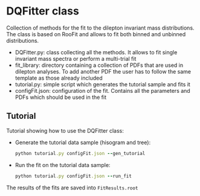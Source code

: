 # DQFitter class
Collection of methods for the fit to the dilepton invariant mass distributions. The class is based on RooFit and allows to fit both binned and unbinned distributions.
- DQFitter.py: class collecting all the methods. It allows to fit single invariant mass spectra or perform a multi-trial fit
- fit_library: directory containing a collection of PDFs that are used in dilepton analyses. To add another PDF the user has to follow the same template as those already included
- tutorial.py: simple script which generates the tutorial sample and fits it
- configFit.json: configuration of the fit. Contains all the parameters and PDFs which should be used in the fit

## Tutorial
Tutorial showing how to use the DQFitter class:
- Generate the tutorial data sample (hisogram and tree):
  ```ruby
  python tutorial.py configFit.json --gen_tutorial
  ```
- Run the fit on the tutorial data sample:
  ```ruby
  python tutorial.py configFit.json --run_fit
  ```

The results of the fits are saved into `FitResults.root`
